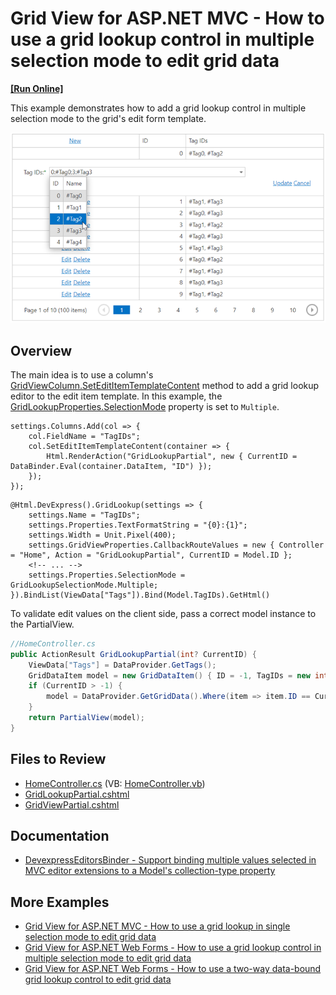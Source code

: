# Grid View for ASP.NET MVC - How to use a grid lookup control in multiple selection mode to edit grid data
<!-- run online -->
**[[Run Online]](https://codecentral.devexpress.com/t328613/)**
<!-- run online end -->

This example demonstrates how to add a grid lookup control in multiple selection mode to the grid's edit form template.

![Grid Lookup in multiple selection mode](multipleSelectionMode.png)

## Overview

The main idea is to use a column's [GridViewColumn.SetEditItemTemplateContent](https://docs.devexpress.com/AspNetMvc/DevExpress.Web.Mvc.MVCxGridViewColumn.SetEditItemTemplateContent.overloads) method to add a grid lookup editor to the edit item template. In this example, the [GridLookupProperties.SelectionMode](https://docs.devexpress.com/AspNet/DevExpress.Web.GridLookupProperties.SelectionMode) property is set to `Multiple`.

```cshtml
settings.Columns.Add(col => {
    col.FieldName = "TagIDs";
    col.SetEditItemTemplateContent(container => {
        Html.RenderAction("GridLookupPartial", new { CurrentID = DataBinder.Eval(container.DataItem, "ID") });
    });
});
```

```cshtml
@Html.DevExpress().GridLookup(settings => {
    settings.Name = "TagIDs";
    settings.Properties.TextFormatString = "{0}:{1}";
    settings.Width = Unit.Pixel(400);
    settings.GridViewProperties.CallbackRouteValues = new { Controller = "Home", Action = "GridLookupPartial", CurrentID = Model.ID };
    <!-- ... -->
    settings.Properties.SelectionMode = GridLookupSelectionMode.Multiple;
}).BindList(ViewData["Tags"]).Bind(Model.TagIDs).GetHtml()
```

To validate edit values on the client side, pass a correct model instance to the PartialView.

```cs
//HomeController.cs
public ActionResult GridLookupPartial(int? CurrentID) {
    ViewData["Tags"] = DataProvider.GetTags();
    GridDataItem model = new GridDataItem() { ID = -1, TagIDs = new int[0] };
    if (CurrentID > -1) {
        model = DataProvider.GetGridData().Where(item => item.ID == CurrentID).FirstOrDefault();
    }
    return PartialView(model);
}
```

## Files to Review

* [HomeController.cs](./CS/Controllers/HomeController.cs) (VB: [HomeController.vb](./VB/Controllers/HomeController.vb))
* [GridLookupPartial.cshtml](./CS/Views/Home/GridLookupPartial.cshtml)
* [GridViewPartial.cshtml](./CS/Views/Home/GridViewPartial.cshtml)

## Documentation

* [DevexpressEditorsBinder - Support binding multiple values selected in MVC editor extensions to a Model's collection-type property](https://supportcenter.devexpress.com/ticket/details/t196024/devexpresseditorsbinder-support-binding-multiple-values-selected-in-mvc-editor)

## More Examples

* [Grid View for ASP.NET MVC - How to use a grid lookup in single selection mode to edit grid data](https://github.com/DevExpress-Examples/asp-net-mvc-grid-use-grid-lookup-in-single-selection-mode-to-edit-data)
* [Grid View for ASP.NET Web Forms - How to use a grid lookup control in multiple selection mode to edit grid data](https://github.com/DevExpress-Examples/asp-net-web-forms-grid-use-grid-lookup-in-multiple-selection-mode-to-edit-data)
* [Grid View for ASP.NET Web Forms - How to use a two-way data-bound grid lookup control to edit grid data](https://github.com/DevExpress-Examples/how-to-use-two-way-data-bound-aspxgridlookup-in-edit-form-of-aspxgridview-to-edit-data-e2979)
